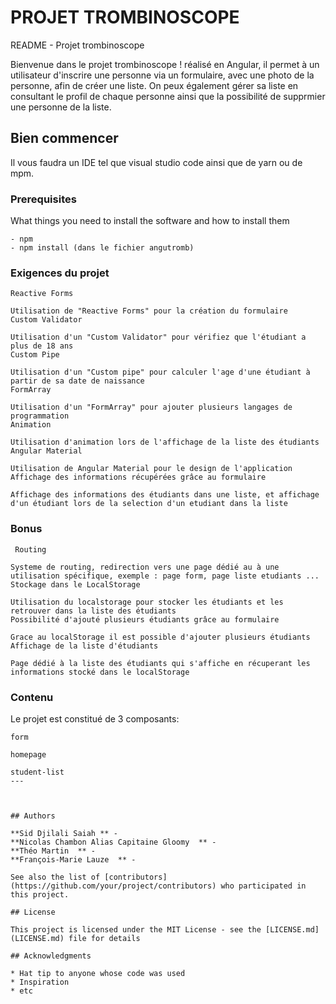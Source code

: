# PROJET TROMBINOSCOPE

README - Projet trombinoscope

Bienvenue dans le projet trombinoscope ! réalisé en Angular, il permet à un utilisateur d'inscrire une personne via un formulaire, avec une photo de la personne, afin de créer une liste. 
On peux également gérer sa liste en consultant le profil de chaque personne ainsi que la possibilité de supprmier une personne de la liste. 

## Bien commencer

Il vous faudra un IDE tel que visual studio code ainsi que de yarn ou de mpm. 

### Prerequisites

What things you need to install the software and how to install them

```
- npm 
- npm install (dans le fichier angutromb)

```
### Exigences du projet

    Reactive Forms

    Utilisation de "Reactive Forms" pour la création du formulaire
    Custom Validator

    Utilisation d'un "Custom Validator" pour vérifiez que l'étudiant a plus de 18 ans
    Custom Pipe

    Utilisation d'un "Custom pipe" pour calculer l'age d'une étudiant à partir de sa date de naissance
    FormArray

    Utilisation d'un "FormArray" pour ajouter plusieurs langages de programmation
    Animation

    Utilisation d'animation lors de l'affichage de la liste des étudiants
    Angular Material

    Utilisation de Angular Material pour le design de l'application
    Affichage des informations récupérées grâce au formulaire

    Affichage des informations des étudiants dans une liste, et affichage d'un étudiant lors de la selection d'un etudiant dans la liste
    
### Bonus 
     Routing

    Systeme de routing, redirection vers une page dédié au à une utilisation spécifique, exemple : page form, page liste etudiants ...
    Stockage dans le LocalStorage

    Utilisation du localstorage pour stocker les étudiants et les retrouver dans la liste des étudiants
    Possibilité d'ajouté plusieurs étudiants grâce au formulaire

    Grace au localStorage il est possible d'ajouter plusieurs étudiants
    Affichage de la liste d'étudiants

    Page dédié à la liste des étudiants qui s'affiche en récuperant les informations stocké dans le localStorage
    
### Contenu 

Le projet est constitué de 3 composants:

```
form
```

```
homepage
```
```
student-list
---



## Authors

**Sid Djilali Saiah ** - 
**Nicolas Chambon Alias Capitaine Gloomy  ** - 
**Théo Martin  ** - 
**François-Marie Lauze  ** - 

See also the list of [contributors](https://github.com/your/project/contributors) who participated in this project.

## License

This project is licensed under the MIT License - see the [LICENSE.md](LICENSE.md) file for details

## Acknowledgments

* Hat tip to anyone whose code was used
* Inspiration
* etc

